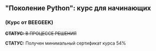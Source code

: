 ## "Поколение Python": курс для начинающих
### (Курс от BEEGEEK)
 
~~**СТАТУС:** В ПРОЦЕССЕ РЕШЕНИЯ~~
 
**СТАТУС:** Получен минимальный сертификат курса 54%
